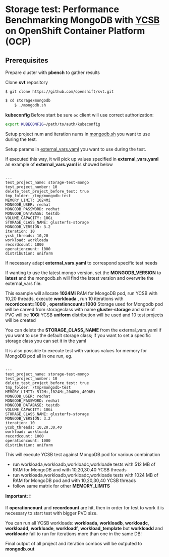 # Storage test:  Performance Benchmarking MongoDB with [YCSB](https://github.com/brianfrankcooper/YCSB) on OpenShift Container Platform (OCP)  

## Prerequisites

Prepare cluster with **pbench** to gather results

Clone **svt** repository 

```
$ git clone https://github.com/openshift/svt.git
``` 

```sh
$ cd storage/mongodb 
    $ ./mongodb.sh
```

**kubeconfig** Before start be sure `oc` client will use correct authorization:

```sh
export KUBECONFIG=/path/to/auth/kubeconfig
```
Setup project num and iteration nums in [mongodb.sh](mongodb.sh) you want to use during the test.

Setup params in [external_vars.yaml](external_vars.yaml) you want to use during the test.

If executed this way, it will pick up values specified in **external_vars.yaml** an example of **external_vars.yaml** is showed below 

```

---
test_project_name: storage-test-mongo
test_project_number: 10
delete_test_project_before_test: true
tmp_folder: /tmp/mongodb-test
MEMORY_LIMIT: 1024Mi
MONGODB_USER: redhat
MONGODB_PASSWORD: redhat
MONGODB_DATABASE: testdb
VOLUME_CAPACITY: 10Gi 
STORAGE_CLASS_NAME: glusterfs-storage
MONGODB_VERSION: 3.2
iteration: 10
ycsb_threads: 10,20
workload: workloada
recordcount: 1000       
operationcount: 1000
distribution: uniform
```

If necessary adapt **external_vars.yaml** to correspond specific test needs 

If wanting to use the latest mongo version, set the **MONGODB_VERSION** to **latest** and the mongodb.sh will find the latest version and overwrite the external_vars file.   

This example will allocate **1024Mi** RAM for MongoDB pod, run YCSB with 10,20 threads, execute **workloada** , run 10 iterations with 
**recordcount=1000** , **operationcount=1000**
Storage used for Mongodb pod will be carved from storageclass with name **gluster-storage** and size of PVC will be  **10Gi** 
YCSB **uniform** distribution will be used and 10 test projects will be created 

You can delete the **STORAGE_CLASS_NAME** from the external_vars.yaml if you want to use the default storage class; if you want to set a specific storage class you can set it in the yaml 

It is also possible to execute test with various values for memory for MongoDB pod all in one run, eg.

```

---
test_project_name: storage-test-mongo
test_project_number: 10
delete_test_project_before_test: true
tmp_folder: /tmp/mongodb-test
MEMORY_LIMIT: 512Mi,1024Mi,2048Mi,4096Mi
MONGODB_USER: redhat
MONGODB_PASSWORD: redhat
MONGODB_DATABASE: testdb
VOLUME_CAPACITY: 10Gi 
STORAGE_CLASS_NAME: glusterfs-storage
MONGODB_VERSION: 3.2
iteration: 10
ycsb_threads: 10,20,30,40
workload: workloada
recordcount: 1000       
operationcount: 1000
distribution: uniform
```

This will execute YCSB test against MongoDB pod for various combination

- run workloada,workloadb,workloadc,workloade tests with 512 MB of RAM for MongoDB and with 10,20,30,40 YCSB threads
- run workloada,workloadb,workloadc,workloade tests with 1024 MB of RAM for MongoDB pod and with 10,20,30,40 YCSB threads
- follow same matrix for other **MEMORY_LIMITS** 

**Important:** :exclamation:

If **operationcount** and **recordcount** are hit, then in order for test to work it is necessary to 
start test with bigger PVC size. 

You can run all YCSB workloads: **workloada**, **workloadb**, **workloadc**, **workloadd**, **workloade**, **workloadf**, **workload_template** but **workloadd** and **workloade** fail to run for iterations more than one in the same DB!


Final output of all project and iteration combos will be outputed to **mongodb.out**
